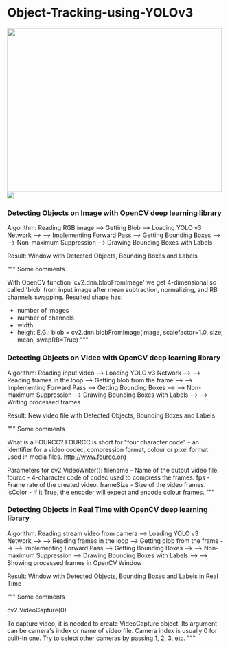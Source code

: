 # Object-Tracking-using-YOLOv3


<img
src = "https://i2.wp.com/kobiso.github.io/assets/images/yolo/yolo%20model.png?w=750&ssl=1" width = "500" height ="380"/> <img src = "https://encrypted-tbn0.gstatic.com/images?q=tbn%3AANd9GcTI3SklnN7cfvB3d_VNBN-Y86Cp9b13PoOdNg&usqp=CAU"/>
### Detecting Objects on Image with OpenCV deep learning library

Algorithm:
Reading RGB image --> Getting Blob --> Loading YOLO v3 Network -->
--> Implementing Forward Pass --> Getting Bounding Boxes -->
--> Non-maximum Suppression --> Drawing Bounding Boxes with Labels

Result:
Window with Detected Objects, Bounding Boxes and Labels

"""
Some comments

With OpenCV function 'cv2.dnn.blobFromImage' we get 4-dimensional
so called 'blob' from input image after mean subtraction,
normalizing, and RB channels swapping. Resulted shape has:
 - number of images
 - number of channels
 - width
 - height
E.G.: blob = cv2.dnn.blobFromImage(image, scalefactor=1.0, size, mean, swapRB=True)
"""

### Detecting Objects on Video with OpenCV deep learning library

Algorithm:
Reading input video --> Loading YOLO v3 Network -->
--> Reading frames in the loop --> Getting blob from the frame -->
--> Implementing Forward Pass --> Getting Bounding Boxes -->
--> Non-maximum Suppression --> Drawing Bounding Boxes with Labels -->
--> Writing processed frames

Result:
New video file with Detected Objects, Bounding Boxes and Labels

"""
Some comments

What is a FOURCC?
    FOURCC is short for "four character code" - an identifier for a video codec,
    compression format, colour or pixel format used in media files.
    http://www.fourcc.org


Parameters for cv2.VideoWriter():
    filename - Name of the output video file.
    fourcc - 4-character code of codec used to compress the frames.
    fps	- Frame rate of the created video.
    frameSize - Size of the video frames.
    isColor	- If it True, the encoder will expect and encode colour frames.
"""

### Detecting Objects in Real Time with OpenCV deep learning library

Algorithm:
Reading stream video from camera --> Loading YOLO v3 Network -->
--> Reading frames in the loop --> Getting blob from the frame -->
--> Implementing Forward Pass --> Getting Bounding Boxes -->
--> Non-maximum Suppression --> Drawing Bounding Boxes with Labels -->
--> Showing processed frames in OpenCV Window

Result:
Window with Detected Objects, Bounding Boxes and Labels in Real Time


"""
Some comments

cv2.VideoCapture(0)

To capture video, it is needed to create VideoCapture object.
Its argument can be camera's index or name of video file.
Camera index is usually 0 for built-in one.
Try to select other cameras by passing 1, 2, 3, etc.
"""
